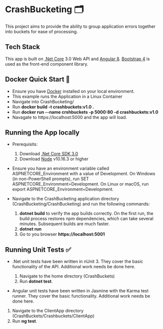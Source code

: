 # CrashBucketing :card_index_dividers:
This project aims to provide the ability to group application errors together into buckets for ease of processing.

## Tech Stack

This app is built on [.Net Core](https://dotnet.microsoft.com/download) 3.0 Web API and [Angular 8](https://angular.io/). 
[Bootstrap 4](https://getbootstrap.com/) is used as the front-end component library.

## Docker Quick Start :whale:

* Ensure you have [Docker](https://www.docker.com/) installed on your local environment.
* This example runs the Application in a Linux Container
* Navigate into CrashBucketing/
* Run **docker build -t crashbuckets:v1.0 .**
* Run **docker run --name crshbuckets -p 5000:80 -d crashbuckets:v1.0**
* Navagate to https://localhost:5000 and the app will load.

## Running the App locally

* Prerequisits:
    1. Download [.Net Core SDK 3.0](https://dotnet.microsoft.com/download)
    2. Download [Node](https://nodejs.org/en/download/) v10.16.3 or higher

* Ensure you have an environment variable called ASPNETCORE_Environment with a value of Development. On Windows (in non-PowerShell prompts), run SET ASPNETCORE_Environment=Development. On Linux or macOS, run export ASPNETCORE_Environment=Development.

* Navigate to the CrashBucketing application directory (CrashBucketing/CrashBucketing) and run the following commands:
    1. **dotnet build** to verify the app builds correctly. On the first run, the build process restores npm dependencies, which can take several minutes. Subsequent builds are much faster.
    2. **dotnet run**
    3. Go to you browser **https://localhost:5001**


## Running Unit Tests :white_check_mark:

* .Net unit tests have been written in nUnit 3. They cover the basic functionality of the API. Additional work needs be done here.

    1. Navigate to the home directory (CrashBuckets)
    2. Run **dotnet test**.

* Angular unit tests have been written in Jasmine with the Karma test runner. They cover the basic functionality. Additional work needs be done here.

1. Navigate to the ClientApp directory (CrashBuckets/Crashbuckets/ClientApp)
2. Run **ng test**.





